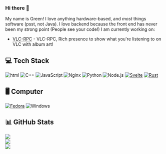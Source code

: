 ### Hi there 👋

My name is Green! I love anything hardware-based, and *most* things software (psst, not Java).
I love backend because the front end has never been my strong point (People see your code!)
I am currently working on:

 - [VLC-RPC](https://github.com/greendoescode/vlc-rpc) - VLC-RPC, Rich presence to show what you're listening to on VLC with album art!
 
## 💻 Tech Stack
![html](https://img.shields.io/badge/HTML-E34F26.svg?logo=HTML5&style=flat&logoColor=white)
![C++](https://img.shields.io/badge/-C++-365dbf.svg?logo=C%2B%2B&style=flat)
![JavaScript](https://img.shields.io/badge/JavaScript-F7DF1E.svg?logo=JavaScript&style=flat&logoColor=white)
![Nginx](https://img.shields.io/badge/Nginx-%23009639.svg?logo=nginx&style=flat&logoColor=white)
![Python](https://img.shields.io/badge/-Python-F9DC3E.svg?logo=Python&style=flat)
![Node.js](https://img.shields.io/badge/Node.js-6DA55F.svg?logo=node.js&style=flat&logoColor=white)
[![Svelte](https://img.shields.io/badge/Svelte-%23f1413d.svg?logo=svelte&logoColor=white)](#)
[![Rust](https://img.shields.io/badge/Rust-%23000000.svg?e&logo=rust&logoColor=white)](#)

## 🖥️ Computer
[![Fedora](https://img.shields.io/badge/Fedora-51A2DA?logo=fedora&logoColor=fff)](#)
![Windows](https://img.shields.io/badge/-Windows-0078D6.svg?logo=windows&style=flat)

## 📊 GitHub Stats
![](https://github-readme-stats.vercel.app/api/top-langs/?username=greendoescode&theme=vue-dark&hide_border=false&include_all_commits=true&count_private=false&layout=compact)<br>
![](https://github-readme-stats.vercel.app/api?username=greendoescode&theme=vue-dark&hide_border=false&include_all_commits=true&count_private=false)<br>
![](https://github-readme-streak-stats.herokuapp.com/?user=greendoescode&theme=vue-dark&hide_border=false)
